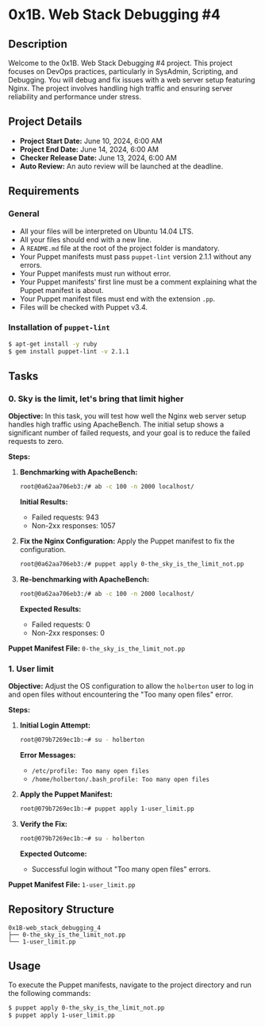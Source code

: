 # 0x1B. Web Stack Debugging #4

## Description

Welcome to the 0x1B. Web Stack Debugging #4 project. This project focuses on DevOps practices, particularly in SysAdmin, Scripting, and Debugging. You will debug and fix issues with a web server setup featuring Nginx. The project involves handling high traffic and ensuring server reliability and performance under stress.

## Project Details

- **Project Start Date:** June 10, 2024, 6:00 AM
- **Project End Date:** June 14, 2024, 6:00 AM
- **Checker Release Date:** June 13, 2024, 6:00 AM
- **Auto Review:** An auto review will be launched at the deadline.

## Requirements

### General

- All your files will be interpreted on Ubuntu 14.04 LTS.
- All your files should end with a new line.
- A `README.md` file at the root of the project folder is mandatory.
- Your Puppet manifests must pass `puppet-lint` version 2.1.1 without any errors.
- Your Puppet manifests must run without error.
- Your Puppet manifests' first line must be a comment explaining what the Puppet manifest is about.
- Your Puppet manifest files must end with the extension `.pp`.
- Files will be checked with Puppet v3.4.

### Installation of `puppet-lint`

```bash
$ apt-get install -y ruby
$ gem install puppet-lint -v 2.1.1
```

## Tasks

### 0. Sky is the limit, let's bring that limit higher

**Objective:** 
In this task, you will test how well the Nginx web server setup handles high traffic using ApacheBench. The initial setup shows a significant number of failed requests, and your goal is to reduce the failed requests to zero.

**Steps:**

1. **Benchmarking with ApacheBench:**
   ```bash
   root@0a62aa706eb3:/# ab -c 100 -n 2000 localhost/
   ```

   **Initial Results:**
   - Failed requests: 943
   - Non-2xx responses: 1057

2. **Fix the Nginx Configuration:**
   Apply the Puppet manifest to fix the configuration.
   ```bash
   root@0a62aa706eb3:/# puppet apply 0-the_sky_is_the_limit_not.pp
   ```

3. **Re-benchmarking with ApacheBench:**
   ```bash
   root@0a62aa706eb3:/# ab -c 100 -n 2000 localhost/
   ```

   **Expected Results:**
   - Failed requests: 0
   - Non-2xx responses: 0

**Puppet Manifest File:** `0-the_sky_is_the_limit_not.pp`

### 1. User limit

**Objective:** 
Adjust the OS configuration to allow the `holberton` user to log in and open files without encountering the "Too many open files" error.

**Steps:**

1. **Initial Login Attempt:**
   ```bash
   root@079b7269ec1b:~# su - holberton
   ```

   **Error Messages:**
   - `/etc/profile: Too many open files`
   - `/home/holberton/.bash_profile: Too many open files`

2. **Apply the Puppet Manifest:**
   ```bash
   root@079b7269ec1b:~# puppet apply 1-user_limit.pp
   ```

3. **Verify the Fix:**
   ```bash
   root@079b7269ec1b:~# su - holberton
   ```

   **Expected Outcome:**
   - Successful login without "Too many open files" errors.

**Puppet Manifest File:** `1-user_limit.pp`

## Repository Structure

```plaintext
0x1B-web_stack_debugging_4
├── 0-the_sky_is_the_limit_not.pp
└── 1-user_limit.pp
```

## Usage

To execute the Puppet manifests, navigate to the project directory and run the following commands:

```bash
$ puppet apply 0-the_sky_is_the_limit_not.pp
$ puppet apply 1-user_limit.pp
```
